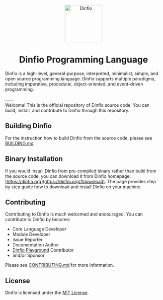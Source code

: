 <p align="center">
    <img src="https://dinfio.org/images/fio.png" alt="Dinfio" height="120px">
    <h1 align="center">Dinfio Programming Language</h1>
</p>

Dinfio is a high-level, general-purpose, interpreted, minimalist, simple, and open source programming language. Dinfio supports multiple paradigms, including imperative, procedural, object-oriented, and event-driven programming.
<br><br>&mdash;&mdash;<br>
Welcome! This is the official repository of Dinfio source code. You can build, install, and contribute to Dinfio through this repository.

## Building Dinfio

For the instruction how to build Dinfio from the source code, please see [BUILDING.md](BUILDING.md).

## Binary Installation

If you would install Dinfio from pre-compiled binary rather than build from the source code, you can download it from Dinfio homepage: [https://dinfio.org](https://dinfio.org/#download). The page provides step by step guide how to download and install Dinfio on your machine.

## Contributing

Contributing to Dinfio is much welcomed and encouraged. You can contribute to Dinfio by become:
- Core Language Developer
- Module Developer
- Issue Reporter
- Documentation Author
- [Dinfio Playground](https://dinfio.org/playground/) Contributor
- and/or Sponsor

Please see [CONTRIBUTING.md](CONTRIBUTING.md) for more information.

## License

Dinfio is licensed under the [MIT License](LICENSE).